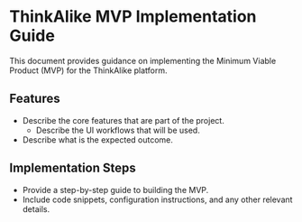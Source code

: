 # ThinkAlike MVP Implementation Guide

This document provides guidance on implementing the Minimum Viable Product (MVP) for the ThinkAlike platform.
## Features
  * Describe the core features that are part of the project.
    * Describe the UI workflows that will be used.
   * Describe what is the expected outcome.

## Implementation Steps

*   Provide a step-by-step guide to building the MVP.
 *  Include code snippets, configuration instructions, and any other relevant details.
